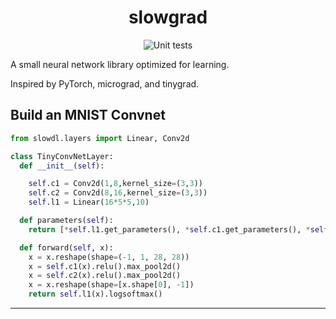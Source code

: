 <h1 align="center">
  slowgrad
 </h1>
<p align="center">
    <img src="https://github.com/dpstart/slowgrad/workflows/Unit%20tests/badge.svg" alt="Unit tests" />
</p>

A small neural network library optimized for learning.

Inspired by PyTorch, micrograd, and tinygrad.

## Build an MNIST Convnet

```python
from slowdl.layers import Linear, Conv2d

class TinyConvNetLayer:
  def __init__(self):

    self.c1 = Conv2d(1,8,kernel_size=(3,3))
    self.c2 = Conv2d(8,16,kernel_size=(3,3))
    self.l1 = Linear(16*5*5,10)

  def parameters(self):
    return [*self.l1.get_parameters(), *self.c1.get_parameters(), *self.c2.get_parameters()]

  def forward(self, x):
    x = x.reshape(shape=(-1, 1, 28, 28))
    x = self.c1(x).relu().max_pool2d()
    x = self.c2(x).relu().max_pool2d()
    x = x.reshape(shape=[x.shape[0], -1])
    return self.l1(x).logsoftmax()
```

--------------------------------------------------------------------
